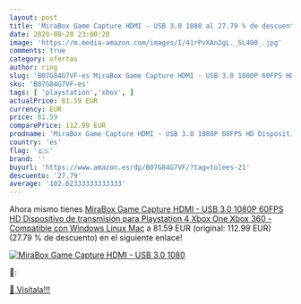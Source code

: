 ```yaml
---
layout: post
title: 'MiraBox Game Capture HDMI - USB 3.0 1080 al 27.79 % de descuento'
date: 2020-09-20 23:00:20
image: 'https://m.media-amazon.com/images/I/41rPvXAn2gL._SL400_.jpg'
comments: true
category: ofertas
author: ring
slug: 'B07G84G7VF-es MiraBox Game Capture HDMI - USB 3.0 1080P 60FPS HD...'
sku: 'B07G84G7VF-es'
tags: [ 'playstation','xbox', ]
actualPrice: 81.59 EUR
currency: EUR
price: 81.59
comparePrice: 112.99 EUR
prodname: 'MiraBox Game Capture HDMI - USB 3.0 1080P 60FPS HD Dispositivo de transmisión para Playstation 4  Xbox One  Xbox 360 - Compatible con Windows Linux Mac'
country: 'es'
flag: '🇪🇸'
brand: ''
buyurl: 'https://www.amazon.es/dp/B07G84G7VF/?tag=tolees-21'
descuento: '27.79'
average: '102.62333333333333'
---
```


Ahora mismo tienes [MiraBox Game Capture HDMI - USB 3.0 1080P 60FPS HD Dispositivo de transmisión para Playstation 4  Xbox One  Xbox 360 - Compatible con Windows Linux Mac](https://www.amazon.es/dp/B07G84G7VF/?tag=tolees-21) a 81.59 EUR (original: 112.99 EUR) (27.79 %  de descuento) en el siguiente enlace!

[![MiraBox Game Capture HDMI - USB 3.0 1080](https://m.media-amazon.com/images/I/41rPvXAn2gL._SL400_.jpg)](https://www.amazon.es/dp/B07G84G7VF/?tag=tolees-21)

🔎:


[🛒 Visítala!!!](https://www.amazon.es/dp/B07G84G7VF/?tag=tolees-21)

